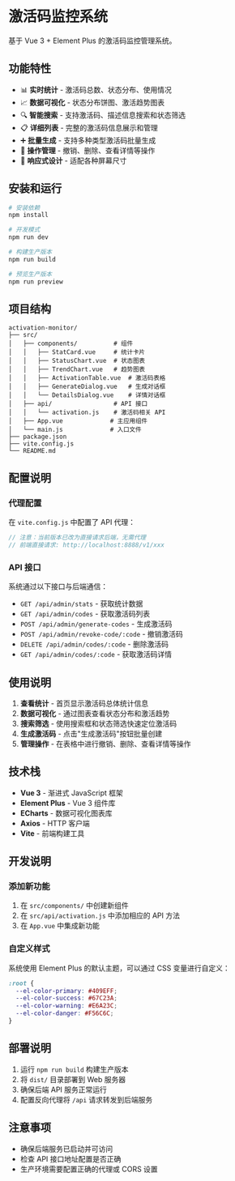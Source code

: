 # 激活码监控系统

基于 Vue 3 + Element Plus 的激活码监控管理系统。

## 功能特性

- 📊 **实时统计** - 激活码总数、状态分布、使用情况
- 📈 **数据可视化** - 状态分布饼图、激活趋势图表
- 🔍 **智能搜索** - 支持激活码、描述信息搜索和状态筛选
- 📋 **详细列表** - 完整的激活码信息展示和管理
- ➕ **批量生成** - 支持多种类型激活码批量生成
- 🔧 **操作管理** - 撤销、删除、查看详情等操作
- 📱 **响应式设计** - 适配各种屏幕尺寸

## 安装和运行

```bash
# 安装依赖
npm install

# 开发模式
npm run dev

# 构建生产版本
npm run build

# 预览生产版本
npm run preview
```

## 项目结构

```
activation-monitor/
├── src/
│   ├── components/          # 组件
│   │   ├── StatCard.vue     # 统计卡片
│   │   ├── StatusChart.vue  # 状态图表
│   │   ├── TrendChart.vue   # 趋势图表
│   │   ├── ActivationTable.vue  # 激活码表格
│   │   ├── GenerateDialog.vue   # 生成对话框
│   │   └── DetailsDialog.vue    # 详情对话框
│   ├── api/                 # API 接口
│   │   └── activation.js    # 激活码相关 API
│   ├── App.vue             # 主应用组件
│   └── main.js             # 入口文件
├── package.json
├── vite.config.js
└── README.md
```

## 配置说明

### 代理配置

在 `vite.config.js` 中配置了 API 代理：

```javascript
// 注意：当前版本已改为直接请求后端，无需代理
// 前端直接请求: http://localhost:8888/v1/xxx
```

### API 接口

系统通过以下接口与后端通信：

- `GET /api/admin/stats` - 获取统计数据
- `GET /api/admin/codes` - 获取激活码列表
- `POST /api/admin/generate-codes` - 生成激活码
- `POST /api/admin/revoke-code/:code` - 撤销激活码
- `DELETE /api/admin/codes/:code` - 删除激活码
- `GET /api/admin/codes/:code` - 获取激活码详情

## 使用说明

1. **查看统计** - 首页显示激活码总体统计信息
2. **数据可视化** - 通过图表查看状态分布和激活趋势
3. **搜索筛选** - 使用搜索框和状态筛选快速定位激活码
4. **生成激活码** - 点击"生成激活码"按钮批量创建
5. **管理操作** - 在表格中进行撤销、删除、查看详情等操作

## 技术栈

- **Vue 3** - 渐进式 JavaScript 框架
- **Element Plus** - Vue 3 组件库
- **ECharts** - 数据可视化图表库
- **Axios** - HTTP 客户端
- **Vite** - 前端构建工具

## 开发说明

### 添加新功能

1. 在 `src/components/` 中创建新组件
2. 在 `src/api/activation.js` 中添加相应的 API 方法
3. 在 `App.vue` 中集成新功能

### 自定义样式

系统使用 Element Plus 的默认主题，可以通过 CSS 变量进行自定义：

```css
:root {
  --el-color-primary: #409EFF;
  --el-color-success: #67C23A;
  --el-color-warning: #E6A23C;
  --el-color-danger: #F56C6C;
}
```

## 部署说明

1. 运行 `npm run build` 构建生产版本
2. 将 `dist/` 目录部署到 Web 服务器
3. 确保后端 API 服务正常运行
4. 配置反向代理将 `/api` 请求转发到后端服务

## 注意事项

- 确保后端服务已启动并可访问
- 检查 API 接口地址配置是否正确
- 生产环境需要配置正确的代理或 CORS 设置